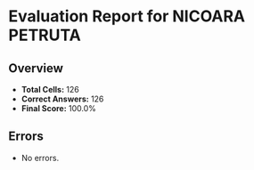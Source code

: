 # Evaluation Report for NICOARA PETRUTA

## Overview

- **Total Cells:** 126
- **Correct Answers:** 126
- **Final Score:** 100.0%

## Errors

- No errors.